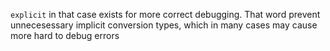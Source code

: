 `explicit` in that case exists for more correct debugging. That word prevent unnecesessary implicit conversion types,
which in many cases may cause more hard to debug errors
